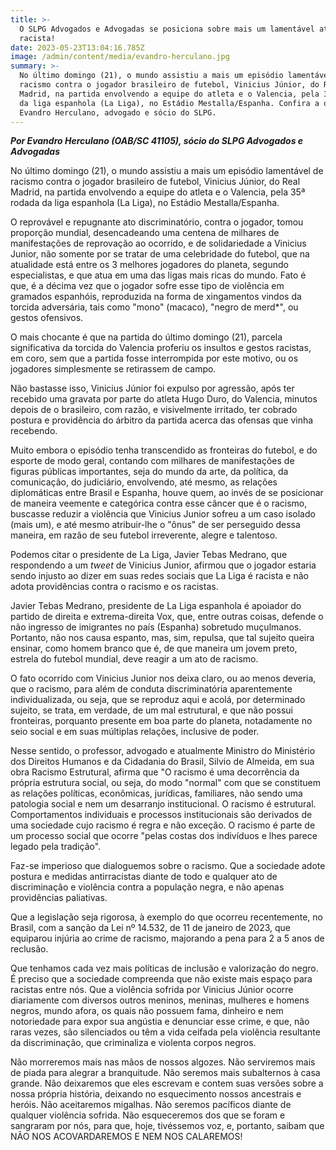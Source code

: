 ```yaml
---
title: >-
  O SLPG Advogados e Advogadas se posiciona sobre mais um lamentável ataque
  racista!
date: 2023-05-23T13:04:16.785Z
image: /admin/content/media/evandro-herculano.jpg
summary: >-
  No último domingo (21), o mundo assistiu a mais um episódio lamentável de
  racismo contra o jogador brasileiro de futebol, Vinicius Júnior, do Real
  Madrid, na partida envolvendo a equipe do atleta e o Valencia, pela 35ª rodada
  da liga espanhola (La Liga), no Estádio Mestalla/Espanha. Confira a opinião de
  Evandro Herculano, advogado e sócio do SLPG.
---
```

**_Por Evandro Herculano (OAB/SC 41105), sócio do SLPG Advogados e Advogadas_**

No último domingo (21), o mundo assistiu a mais um episódio lamentável de racismo contra o jogador brasileiro de futebol, Vinicius Júnior, do Real Madrid, na partida envolvendo a equipe do atleta e o Valencia, pela 35ª rodada da liga espanhola (La Liga), no Estádio Mestalla/Espanha. 

O reprovável e repugnante ato discriminatório, contra o jogador, tomou proporção mundial, desencadeando uma centena de milhares de manifestações de reprovação ao ocorrido, e de solidariedade a Vinicius Junior, não somente por se tratar de uma celebridade do futebol, que na atualidade está entre os 3 melhores jogadores do planeta, segundo especialistas, e que atua em uma das ligas mais ricas do mundo. Fato é que, é a décima vez que o jogador sofre esse tipo de violência em gramados espanhóis, reproduzida na forma de xingamentos vindos da torcida adversária, tais como "mono" (macaco), "negro de merd*", ou gestos ofensivos. 

O mais chocante é que na partida do último domingo (21), parcela significativa da torcida do Valencia proferiu os insultos e gestos racistas, em coro, sem que a partida fosse interrompida por este motivo, ou os jogadores simplesmente se retirassem de campo.

Não bastasse isso, Vinicius Júnior foi expulso por agressão, após ter recebido uma gravata por parte do atleta Hugo Duro, do Valencia, minutos depois de o brasileiro, com razão, e visivelmente irritado, ter cobrado postura e providência do árbitro da partida acerca das ofensas que vinha recebendo.

Muito embora o episódio tenha transcendido as fronteiras do futebol, e do esporte de modo geral, contando com milhares de manifestações de figuras públicas importantes, seja do mundo da arte, da política, da comunicação, do judiciário, envolvendo, até mesmo, as relações diplomáticas entre Brasil e Espanha, houve quem, ao invés de se posicionar de maneira veemente e categórica contra esse câncer que é o racismo, buscasse reduzir a violência que Vinicius Junior sofreu a um caso isolado (mais um), e até mesmo atribuir-lhe o "ônus" de ser perseguido dessa maneira, em razão de seu futebol irreverente, alegre e talentoso. 

Podemos citar o presidente de La Liga, Javier Tebas Medrano, que respondendo a um _tweet_ de Vinicius Junior, afirmou que o jogador estaria sendo injusto ao dizer em suas redes sociais que La Liga é racista e não adota providências contra o racismo e os racistas.

Javier Tebas Medrano, presidente de La Liga espanhola é apoiador do partido de direita e extrema-direita Vox, que, entre outras coisas, defende o não ingresso de imigrantes no país (Espanha) sobretudo muçulmanos. Portanto, não nos causa espanto, mas, sim, repulsa, que tal sujeito queira ensinar, como homem branco que é, de que maneira um jovem preto, estrela do futebol mundial, deve reagir a um ato de racismo.

O fato ocorrido com Vinicius Junior nos deixa claro, ou ao menos deveria, que o racismo, para além de conduta discriminatória aparentemente individualizada, ou seja, que se reproduz aqui e acolá, por determinado sujeito, se trata, em verdade, de um mal estrutural, e que não possui fronteiras, porquanto presente em boa parte do planeta, notadamente no seio social e em suas múltiplas relações, inclusive de poder.

Nesse sentido, o professor, advogado e atualmente Ministro do Ministério dos Direitos Humanos e da Cidadania do Brasil, Silvio de Almeida, em sua obra Racismo Estrutural, afirma que "O racismo é uma decorrência da própria estrutura social, ou seja, do modo "normal" com que se constituem as relações políticas, econômicas, jurídicas, familiares, não sendo uma patologia social e nem um desarranjo institucional. O racismo é estrutural. Comportamentos individuais e processos institucionais são derivados de uma sociedade cujo racismo é regra e não exceção. O racismo é parte de um processo social que ocorre "pelas costas dos indivíduos e lhes parece legado pela tradição".

Faz-se imperioso que dialoguemos sobre o racismo. Que a sociedade adote postura e medidas antirracistas diante de todo e qualquer ato de discriminação e violência contra a população negra, e não apenas providências paliativas. 

Que a legislação seja rigorosa, à exemplo do que ocorreu recentemente, no Brasil, com a sanção da Lei nº 14.532, de 11 de janeiro de 2023, que equiparou injúria ao crime de racismo, majorando a pena para 2 a 5 anos de reclusão.

Que tenhamos cada vez mais políticas de inclusão e valorização do negro. É preciso que a sociedade compreenda que não existe mais espaço para racistas entre nós. Que a violência sofrida por Vinicius Júnior ocorre diariamente com diversos outros meninos, meninas, mulheres e homens negros, mundo afora, os quais não possuem fama, dinheiro e nem notoriedade para expor sua angústia e denunciar esse crime, e que, não raras vezes, são silenciados ou têm a vida ceifada pela violência resultante da discriminação, que criminaliza e violenta corpos negros.

Não morreremos mais nas mãos de nossos algozes. Não serviremos mais de piada para alegrar a branquitude. Não seremos mais subalternos à casa grande. Não deixaremos que eles escrevam e contem suas versões sobre a nossa própria história, deixando no esquecimento nossos ancestrais e heróis. Não aceitaremos migalhas. Não seremos pacíficos diante de qualquer violência sofrida. Não esqueceremos dos que se foram e sangraram por nós, para que, hoje, tivéssemos voz, e, portanto, saibam que NÃO NOS ACOVARDAREMOS E NEM NOS CALAREMOS!
